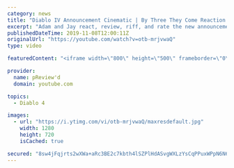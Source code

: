 ```yaml
---
category: news
title: "Diablo IV Announcement Cinematic | By Three They Come Reaction / Review / Rating"
excerpt: "Adam and Jay react, review, riff, and rate the new announcement cinematic everyone wanted to see last year at Blizzcon, Diablo IV 'By Three They Come'."
publishedDateTime: 2019-11-08T12:00:11Z
originalUrl: "https://youtube.com/watch?v=otb-mrjvwaQ"
type: video

featuredContent: "<iframe width=\"800\" height=\"500\" frameborder=\"0\" src=\"https://www.youtube.com/embed/otb-mrjvwaQ\" allow=\"accelerometer; autoplay; encrypted-media; gyroscope; picture-in-picture\" allowfullscreen></iframe>"

provider:
  name: pReview'd
  domain: youtube.com

topics:
  - Diablo 4

images:
  - url: "https://i.ytimg.com/vi/otb-mrjvwaQ/maxresdefault.jpg"
    width: 1280
    height: 720
    isCached: true

secured: "8sw4jFqjrts2wXWa+aRc3BE2c7kbth4lSZPlHdASvgWXLzYsCqPPuxWPpN6N6ihxw7oKNvOEjn541vJgdXXOUSD32zvUeXcQqx0i50VFMwYA8mEyNmPj8T4mOmoU4j8UsEkjvLLKpJ8ESXnBNMj1oHyjdTB39M4TgldbTPa1aUKv4TzahYQnGStnhFGqTtaI/oc0YsFAV86UWxWvFO2FmXGkiU3XdCjIBt54C+O/XklI7zi+aZgK4Et2LyRhAHnh/Ya5IQb0Gbi4dzaJ/MVtEq8bMXgN43Foz01r/UoSEYLFUBFpJYqIYWXtKpR8A35K7/C3w+0OT2Eyzh08m7cXsaaSwb/44C7s1E/VzLyB/ixx+XhbZ/p/BGdI6t12dAb+lCKy/Yp6zJ84BIpEPosbMPqNy3wb0gQyCj5SU+pUC16orynfDXnFSFOEW5U94CQq;DFyWrxaTFH5J+kYPDvTBkg=="
---
```


